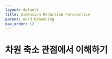 ```yaml
---
layout: default
title: Dimension Reduction Perspective
parent: Word Embedding
nav_order: 12
---
```


# 차원 축소 관점에서 이해하기

